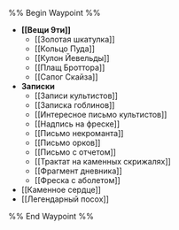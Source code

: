 %% Begin Waypoint %%
- **[[Вещи 9ти]]**
	- [[Золотая шкатулка]]
	- [[Кольцо Пуда]]
	- [[Кулон Йевельды]]
	- [[Плащ Броттора]]
	- [[Сапог Скайза]]
- **Записки**
	- [[Записи культистов]]
	- [[Записка гоблинов]]
	- [[Интересное письмо культистов]]
	- [[Надпись на фреске]]
	- [[Письмо некроманта]]
	- [[Письмо орков]]
	- [[Письмо с отчетом]]
	- [[Трактат на каменных скрижалях]]
	- [[Фрагмент дневника]]
	- [[Фреска с аболетом]]
- [[Каменное сердце]]
- [[Легендарный посох]]

%% End Waypoint %%
